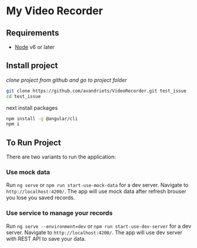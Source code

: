 # My Video Recorder

## Requirements

- [Node](https://nodejs.org) v6 or later

## Install project

*clone project from github and go to project folder*

```bash
git clone https://github.com/avandriets/VideoRecorder.git test_issue
cd test_issue
```

next install packages

```bash
npm install -g @angular/cli
npm i
```

## To Run Project

There are two variants to run the application:

### Use mock data
Run `ng serve` or `npm run start-use-mock-data` for a dev server. Navigate to `http://localhost:4200/`. The app will use mock data after refresh brouser you lose you saved records.

### Use service to manage your records
Run `ng serve --environment=dev` or `npm run start-use-dev-server` for a dev server. Navigate to `http://localhost:4200/`. The app will use dev server with REST API to save your data.

